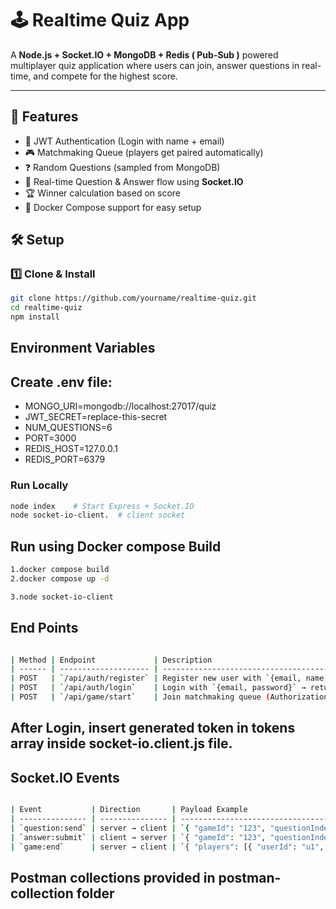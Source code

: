 # 🕹️ Realtime Quiz App

A **Node.js + Socket.IO + MongoDB + Redis ( Pub-Sub )** powered multiplayer quiz application where users can join, answer questions in real-time, and compete for the highest score.

---

## 🚀 Features

- 🔐 JWT Authentication (Login with name + email)
- 🎮 Matchmaking Queue (players get paired automatically)
- ❓ Random Questions (sampled from MongoDB)
- 📡 Real-time Question & Answer flow using **Socket.IO**
- 🏆 Winner calculation based on score
- 🐳 Docker Compose support for easy setup

## 🛠️ Setup

### 1️⃣ Clone & Install

```bash
git clone https://github.com/yourname/realtime-quiz.git
cd realtime-quiz
npm install

```

## Environment Variables

## Create .env file:

- MONGO_URI=mongodb://localhost:27017/quiz
- JWT_SECRET=replace-this-secret
- NUM_QUESTIONS=6
- PORT=3000
- REDIS_HOST=127.0.0.1
- REDIS_PORT=6379

### Run Locally

```bash
node index    # Start Express + Socket.IO
node socket-io-client.  # client socket

```

## Run using Docker compose Build

```bash
1.docker compose build
2.docker compose up -d

3.node socket-io-client


```

## End Points

```bash

| Method | Endpoint             | Description                                              |
| ------ | -------------------- | -------------------------------------------------------- |
| POST   | `/api/auth/register` | Register new user with `{email, name, password}`                   |
| POST   | `/api/auth/login`    | Login with `{email, password}` → returns JWT                 |
| POST   | `/api/game/start`    | Join matchmaking queue (Authorization: Bearer `<token>`) |

```

## After Login, insert generated token in tokens array inside socket-io.client.js file.

## Socket.IO Events

```bash

| Event           | Direction       | Payload Example                                                                                                         |
| --------------- | --------------- | ----------------------------------------------------------------------------------------------------------------------- |
| `question:send` | server → client | `{ "gameId": "123", "questionIndex": 0, "question": { "questionText": "What is 2+2?", "options": ["1","2","3","4"] } }` |
| `answer:submit` | client → server | `{ "gameId": "123", "questionIndex": 0, "selectedChoice": 3 }`                                                          |
| `game:end`      | server → client | `{ "players": [{ "userId": "u1", "name": "Alice", "score": 50 }], "winner": "Alice" }`                                  |

```

## Postman collections provided in postman-collection folder
